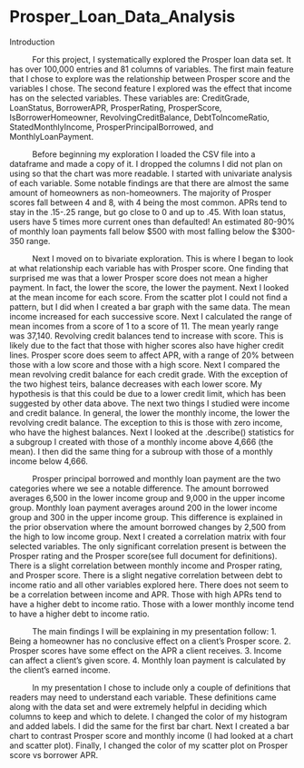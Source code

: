 # Prosper_Loan_Data_Analysis 
Introduction<br>
 <p style="text-indent: 40px"> For this project, I systematically explored the Prosper loan data set. It has over 100,000 entries and 81 columns of variables. The first main feature that I chose to explore was the relationship between Prosper score and the variables I chose. The second feature I explored was the effect that income has on the selected variables. These variables are: CreditGrade, LoanStatus, BorrowerAPR, ProsperRating, ProsperScore, IsBorrowerHomeowner, RevolvingCreditBalance, DebtToIncomeRatio, StatedMonthlyIncome, ProsperPrincipalBorrowed, and MonthlyLoanPayment.<br></p>
<p style="text-indent: 40px">Before beginning my exploration I loaded the CSV file into a dataframe and made a copy of it. I dropped the columns I did not plan on using so that the chart was more readable. I started with univariate analysis of each variable. Some notable findings are that there are almost the same amount of homeowners as non-homeowners. The majority of Prosper scores fall between 4 and 8, with 4 being the most common. APRs tend to stay in the .15-.25 range, but go close to 0 and up to .45. With loan status, users have 5 times more current ones than defaulted! An estimated 80-90% of monthly loan payments fall below $500 with most falling below the $300-350 range.<br></p>
 <p style="text-indent: 40px">Next I moved on to bivariate exploration. This is where I  began to look at what relationship each variable has with Prosper score. One finding that surprised me was that a lower Prosper score does not mean a higher payment. In fact, the lower the score, the lower the payment. Next I looked at the mean income for each score. From the scatter plot I could not find a pattern, but I did when I created a bar graph with the same data. The mean income increased for each successive score. Next I calculated the range of mean incomes from a score of 1 to a score of 11. The mean yearly range was 37,140. Revolving credit balances tend to increase with score. This is likely due to the fact that those with higher scores also have higher credit lines. Prosper score does seem to affect APR, with a range of 20% between those with a low score and those with a high score. Next I compared the mean revolving credit balance for each credit grade. With the exception of the two highest teirs, balance decreases with each lower score. My hypothesis is that this could be due to a lower credit limit, which has been suggested by other data above. The next two things I studied were income and credit balance. In general, the lower the monthly income, the lower the revolving credit balance. The exception to this is those with zero income, who have the highest balances. Next I looked at the .describe() statistics for a subgroup I created with those of a monthly income above 4,666 (the mean). I then did the same thing for a subroup with those of a monthly income below 4,666.</p>
<p style="text-indent: 40px">  Prosper principal borrowed and monthly loan payment are the two categories where we see a notable difference. The amount borrowed averages 6,500 in the lower income group and 9,000 in the upper income group. Monthly loan payment averages around 200 in the lower income group and 300 in the upper income group. This difference is explained in the prior observation where the amount borrowed changes by 2,500 from the high to low income group. Next I created a correlation matrix with four selected variables. The only significant correlation present is between the Prosper rating and the Prosper score(see full document for definitions). There is a slight correlation between monthly income and Prosper rating, and Prosper score. There is a slight negative correlation between debt to income ratio and all other variables explored here. There does not seem to be a correlation between income and APR. Those with high APRs tend to have a higher debt to income ratio. Those with a lower monthly income tend to have a higher debt to income ratio. </p>
 <p style="text-indent: 40px"> The main findings I will be explaining in my presentation follow: 
   1. Being a homeowner has no conclusive effect on a client’s Prosper score.
   2. Prosper scores  have some effect on the APR a client receives.
   3. Income can affect a client’s given score. 
   4. Monthly loan payment is calculated by the client’s earned income.</p>

 <p style="text-indent: 40px">  In my presentation I chose to include only a couple of definitions that readers may need to understand each variable. These definitions came along with the data set and were extremely helpful in deciding which columns to keep and which to delete. I changed the color of my histogram and added labels. I did the same for the first bar chart. Next I created a bar chart to contrast Prosper score and monthly income (I had looked at a chart and scatter plot). Finally, I changed the color of my scatter plot on Prosper score vs borrower APR. </p>
